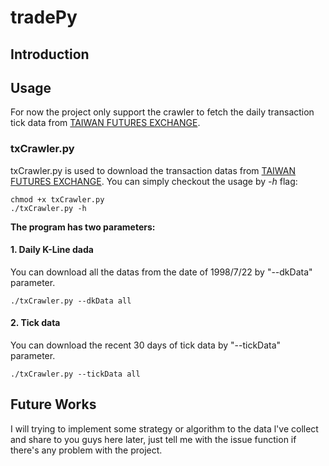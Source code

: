 # tradePy

## Introduction
## Usage
For now the project only support the crawler to fetch the daily transaction tick data from [TAIWAN FUTURES EXCHANGE](http://www.taifex.com.tw/chinese/3/3_1_2.asp).
### txCrawler.py
txCrawler.py is used to download the transaction datas from [TAIWAN FUTURES EXCHANGE](http://www.taifex.com.tw/).
You can simply checkout the usage by *-h* flag:

	chmod +x txCrawler.py
	./txCrawler.py -h

**The program has two parameters:**

#### 1. Daily K-Line dada
You can download all the datas from the date of 1998/7/22 by "--dkData" parameter.

	./txCrawler.py --dkData all

#### 2. Tick data
You can download the recent 30 days of tick data by "--tickData" parameter.

	./txCrawler.py --tickData all

## Future Works
I will trying to implement some strategy or algorithm to the data l've collect and share to you guys here later, just tell me with the issue function if there's any problem with the project.
